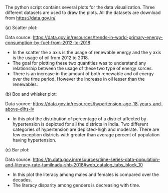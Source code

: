 
The python script contains several plots for the data visualization. Three different datasets are used to draw the plots. All the datasets are download from https://data.gov.in/
 
(a) Scatter plot: 

Data source: https://data.gov.in/resources/trends-in-world-primary-energy-consumption-by-fuel-from-2012-to-2018

* In the scatter the x axis is the usage of renewable energy and the y axis is the usage of oil from 2012 to 2018. 
* The goal for plotting these two quantities was to understand any relationship between the usage of these two type of energy sorces.
* There is an increase in the amount of both renewable and oil energy over the time period. However the increase in oil lesser than the renewables.

(b) Box and whisker plot:

Data source: https://data.gov.in/resources/hypertension-age-18-years-and-above-dlhs-iv

* In this plot the distribution of percentage of a district affected by hypertension is depicted for all the districts in India. Two different categories of hypertension are depicted-high and moderate. There are few exception districts with greater than average percent of population having hypertension.


(c) Bar plot:

Data source: https://tn.data.gov.in/resources/time-series-data-population-and-literacy-rate-tamilnadu-shb-2018#web_catalog_tabs_block_10

* In this plot the literacy among males and females is compared over the decades.
* The literacy disparity among genders is decreasing with time.

